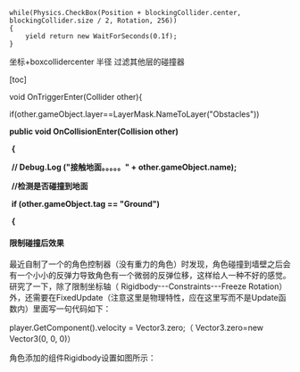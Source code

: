 ```
while(Physics.CheckBox(Position + blockingCollider.center, blockingCollider.size / 2, Rotation, 256))
{
    yield return new WaitForSeconds(0.1f);
}
```

坐标+boxcollidercenter 半径 过滤其他层的碰撞器

[toc]





void OnTriggerEnter(Collider other){

if(other.gameObject.layer==LayerMask.NameToLayer("Obstacles"))



**public void OnCollisionEnter(Collision other)**

​	**{**

​		**// Debug.Log ("接触地面。。。。。" + other.gameObject.name);**

​		**//检测是否碰撞到地面**

​		**if (other.gameObject.tag == "Ground")**

​		**{**



#### 限制碰撞后效果

最近自制了一个的角色控制器（没有重力的角色）时发现，角色碰撞到墙壁之后会有一个小小的反弹力导致角色有一个微弱的反弹位移，这样给人一种不好的感觉。
研究了一下，除了限制坐标轴（ Rigidbody---Constraints---Freeze Rotation）外，还需要在FixedUpdate（注意这里是物理特性，应在这里写而不是Update函数内）里面写一句代码如下：

player.GetComponent<Rigidbody>().velocity = Vector3.zero;（ Vector3.zero=new Vector3(0, 0, 0)）

角色添加的组件Rigidbody设置如图所示：